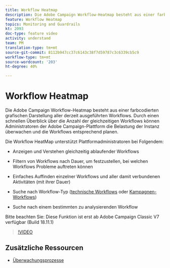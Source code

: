 ```yaml
---
title: Workflow Heatmap
description: Die Adobe Campaign Workflow-Heatmap besteht aus einer farbcodierten grafischen Darstellung aller derzeit ausgeführten Workflows.  Durch einen schnellen Überblick über die Anzahl der gleichzeitigen Workflows können Administratoren der Adobe Campaign-Plattform die Belastung der Instanz überwachen und die Workflows entsprechend planen.
feature: Workflow Heatmap
topics: Monitoring and Guardrails
kt: 2093
doc-type: feature video
activity: understand
team: PM
translation-type: tm+mt
source-git-commit: 8112b947cc37c6143c38f7d59787c3c6339cb5c9
workflow-type: tm+mt
source-wordcount: '203'
ht-degree: 40%

---
```



# Workflow Heatmap

Die Adobe Campaign Workflow-Heatmap besteht aus einer farbcodierten grafischen Darstellung aller derzeit ausgeführten Workflows.  Durch einen schnellen Überblick über die Anzahl der gleichzeitigen Workflows können Administratoren der Adobe Campaign-Plattform die Belastung der Instanz überwachen und die Workflows entsprechend planen.

Die Workflow HeatMap unterstützt Plattformadministratoren bei Folgendem:

* Anzeigen und Verstehen gleichzeitig ablaufender Workflows
* Filtern von Workflows nach Dauer, um festzustellen, bei welchen Workflows Probleme auftreten können
* Einfaches Auffinden einzelner Workflows und aller damit verbundenen Aktivitäten (mit ihrer Dauer)

* Suche nach Workflow-Typ ([technische Workflows](https://docs.adobe.com/content/help/en/campaign-classic/using/automating-with-workflows/general-operation/building-a-workflow.html#technical-workflows) oder [Kampagnen-Workflows](https://docs.adobe.com/content/help/en/campaign-classic/using/automating-with-workflows/general-operation/building-a-workflow.html#campaign-workflows))

* Suche nach einem bestimmten zu analysierenden Workflow

Bitte beachten Sie: Diese Funktion ist erst ab Adobe Campaign Classic V7 verfügbar (Build 18.11.1)

>[!VIDEO](https://video.tv.adobe.com/v/25558?quality=12)

## Zusätzliche Ressourcen

* [Überwachungsprozesse](https://docs.adobe.com/content/help/en/campaign-classic/using/monitoring-campaign-classic/production-procedures/monitoring-processes.html#Workflow_monitoring)
